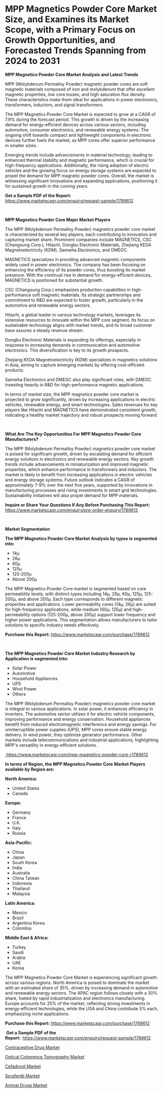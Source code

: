 <p><h1>MPP Magnetics Powder Core Market Size, and Examines its Market Scope, with a Primary Focus on Growth Opportunities, and Forecasted Trends Spanning from 2024 to 2031</h1></p><p><strong>MPP Magnetics Powder Core Market Analysis and Latest Trends</strong></p>
<p><p>MPP (Molybdenum Permalloy Powder) magnetic powder cores are soft magnetic materials composed of iron and molybdenum that offer excellent magnetic properties, low core losses, and high saturation flux density. These characteristics make them ideal for applications in power electronics, transformers, inductors, and signal transformers.</p><p>The MPP Magnetics Powder Core Market is expected to grow at a CAGR of 7.9% during the forecast period. This growth is driven by the increasing demand for energy-efficient devices across various sectors, including automotive, consumer electronics, and renewable energy systems. The ongoing shift towards compact and lightweight components in electronic devices further fuels the market, as MPP cores offer superior performance in smaller sizes.</p><p>Emerging trends include advancements in material technology, leading to enhanced thermal stability and magnetic performance, which is crucial for high-frequency applications. Additionally, the rising adoption of electric vehicles and the growing focus on energy storage systems are expected to propel the demand for MPP magnetic powder cores. Overall, the market is witnessing significant innovations and expanding applications, positioning it for sustained growth in the coming years.</p></p>
<p><strong>Get a Sample PDF of the Report:&nbsp;</strong> <a href="https://www.marketscagr.com/enquiry/request-sample/1789612?utm_campaign=1902&utm_medium=2&utm_source=Github&utm_content=ia&utm_term=20122024&utm_id=mpp-magnetics-powder-core">https://www.marketscagr.com/enquiry/request-sample/1789612</a></p>
<p>&nbsp;</p>
<p><strong>MPP Magnetics Powder Core Major Market Players</strong></p>
<p><p>The MPP (Molybdenum Permalloy Powder) magnetics powder core market is characterized by several key players, each contributing to innovation and capturing market share. Prominent companies include MAGNETICS, CSC (Changsung Corp.), Hitachi, Dongbu Electronic Materials, Zhejiang KEDA Magnetoelectricity (KDM), Samwha Electronics, and DMEGC.</p><p>MAGNETICS specializes in providing advanced magnetic components widely used in power electronics. The company has been focusing on enhancing the efficiency of its powder cores, thus boosting its market presence. With the continual rise in demand for energy-efficient devices, MAGNETICS is positioned for substantial growth.</p><p>CSC (Changsung Corp.) emphasizes production capabilities in high-performance soft magnetic materials. Its strategic partnerships and commitment to R&D are expected to foster growth, particularly in the automotive and renewable energy sectors.</p><p>Hitachi, a global leader in various technology markets, leverages its extensive resources to innovate within the MPP core segment. Its focus on sustainable technology aligns with market trends, and its broad customer base assures a steady revenue stream.</p><p>Dongbu Electronic Materials is expanding its offerings, especially in response to increasing demands in communication and automotive electronics. This diversification is key to its growth prospects.</p><p>Zhejiang KEDA Magnetoelectricity (KDM) specializes in magnetics solutions in Asia, aiming to capture emerging markets by offering cost-efficient products.</p><p>Samwha Electronics and DMEGC also play significant roles, with DMEGC investing heavily in R&D for high-performance magnetic applications. </p><p>In terms of market size, the MPP magnetics powder core market is projected to grow significantly, driven by increasing applications in electric vehicles, renewable energy, and smart technologies. Sales revenues for key players like Hitachi and MAGNETICS have demonstrated consistent growth, indicating a healthy market trajectory and robust prospects moving forward.</p></p>
<p>&nbsp;</p>
<p><strong>What Are The Key Opportunities For MPP Magnetics Powder Core Manufacturers?</strong></p>
<p><p>The MPP (Molybdenum Permalloy Powder) magnetics powder core market is poised for significant growth, driven by escalating demand for efficient energy solutions in electronics and renewable energy sectors. Key growth trends include advancements in miniaturization and improved magnetic properties, which enhance performance in transformers and inductors. The market is likely to benefit from increasing applications in electric vehicles and energy storage systems. Future outlook indicates a CAGR of approximately 7-9% over the next five years, supported by innovations in manufacturing processes and rising investments in smart grid technologies. Sustainability initiatives will also propel demand for MPP materials.</p></p>
<p><strong>Inquire or Share Your Questions If Any Before Purchasing This Report:</strong> <a href="https://www.marketscagr.com/enquiry/pre-order-enquiry/1789612?utm_campaign=1902&utm_medium=2&utm_source=Github&utm_content=ia&utm_term=20122024&utm_id=mpp-magnetics-powder-core">https://www.marketscagr.com/enquiry/pre-order-enquiry/1789612</a></p>
<p>&nbsp;</p>
<p><strong>Market Segmentation</strong></p>
<p><strong>The MPP Magnetics Powder Core Market Analysis by types is segmented into:</strong></p>
<p><ul><li>14µ</li><li>26µ</li><li>60µ</li><li>125µ</li><li>125-200µ</li><li>Above 200µ</li></ul></p>
<p><p>The MPP Magnetics Powder Core market is segmented based on core permeability levels, with distinct types including 14µ, 26µ, 60µ, 125µ, 125-200µ, and above 200µ. Each type corresponds to different magnetic properties and applications. Lower permeability cores (14µ, 26µ) are suited for high-frequency applications, while medium (60µ, 125µ) and high-permeability options (125-200µ, above 200µ) support lower frequency and higher power applications. This segmentation allows manufacturers to tailor solutions to specific industry needs effectively.</p></p>
<p><strong>Purchase this Report:&nbsp;</strong><a href="https://www.marketscagr.com/purchase/1789612?utm_campaign=1902&utm_medium=2&utm_source=Github&utm_content=ia&utm_term=20122024&utm_id=mpp-magnetics-powder-core">https://www.marketscagr.com/purchase/1789612</a></p>
<p>&nbsp;</p>
<p><strong>The MPP Magnetics Powder Core Market Industry Research by Application is segmented into:</strong></p>
<p><ul><li>Solar Power</li><li>Automotive</li><li>Household Appliances</li><li>UPS</li><li>Wind Power</li><li>Others</li></ul></p>
<p><p>The MPP (Molybdenum Permalloy Powder) magnetics powder core market is integral to various applications. In solar power, it enhances efficiency in inverters. The automotive sector utilizes it for electric vehicle components, improving performance and energy conservation. Household appliances benefit from reduced electromagnetic interference and energy savings. For uninterruptible power supplies (UPS), MPP cores ensure stable energy delivery. In wind power, they optimize generator performance. Other markets include telecommunications and industrial applications, highlighting MPP's versatility in energy-efficient solutions.</p></p>
<p><a href="https://www.marketscagr.com/mpp-magnetics-powder-core-r1789612?utm_campaign=1902&utm_medium=2&utm_source=Github&utm_content=ia&utm_term=20122024&utm_id=mpp-magnetics-powder-core">&nbsp;https://www.marketscagr.com/mpp-magnetics-powder-core-r1789612</a></p>
<p><strong>In terms of Region, the MPP Magnetics Powder Core Market Players available by Region are:</strong></p>
<p>
    <p> <strong> North America: </strong>
        <ul>
            <li>United States</li>
            <li>Canada</li>
        </ul>
        </p> 
    <p> <strong> Europe: </strong>
        <ul>
            <li>Germany</li>
            <li>France</li>
            <li>U.K.</li>
            <li>Italy</li>
            <li>Russia</li>
        </ul>
        </p> 
    <p> <strong> Asia-Pacific: </strong>
        <ul>
            <li>China</li>
            <li>Japan</li>
            <li>South Korea</li>
            <li>India</li>
            <li>Australia</li>
            <li>China Taiwan</li>
            <li>Indonesia</li>
            <li>Thailand</li>
            <li>Malaysia</li>
        </ul>
        </p> 
    <p> <strong> Latin America: </strong>
        <ul>
            <li>Mexico</li>
            <li>Brazil</li>
            <li>Argentina Korea</li>
            <li>Colombia</li>
        </ul>
        </p> 
    <p> <strong> Middle East & Africa: </strong>
        <ul>
            <li>Turkey</li>
            <li>Saudi</li>
            <li>Arabia</li>
            <li>UAE</li>
            <li>Korea</li>
        </ul>
    </p>
    </p>
<p><p>The MPP Magnetics Powder Core Market is experiencing significant growth across various regions. North America is poised to dominate the market with an estimated share of 35%, driven by increasing demand in automotive and renewable energy sectors. The APAC region follows closely with a 30% share, fueled by rapid industrialization and electronics manufacturing. Europe accounts for 25% of the market, reflecting strong investments in energy-efficient technologies, while the USA and China contribute 5% each, emphasizing niche applications.</p></p>
<p><strong>Purchase this Report: </strong><a href="https://www.marketscagr.com/purchase/1789612?utm_campaign=1902&utm_medium=2&utm_source=Github&utm_content=ia&utm_term=20122024&utm_id=mpp-magnetics-powder-core">https://www.marketscagr.com/purchase/1789612</a></p>
<p>&nbsp;<strong>Get a Sample PDF of the Report:&nbsp;&nbsp;</strong><a href="https://www.marketscagr.com/enquiry/request-sample/1789612?utm_campaign=1902&utm_medium=2&utm_source=Github&utm_content=ia&utm_term=20122024&utm_id=mpp-magnetics-powder-core">https://www.marketscagr.com/enquiry/request-sample/1789612</a></p>
<p><strong></strong></p>
<p><p><a href="https://www.linkedin.com/pulse/outlook-contraceptive-drug-market-2024-2031-competitive-insights-jljrc?utm_campaign=1902&utm_medium=2&utm_source=Github&utm_content=ia&utm_term=20122024&utm_id=mpp-magnetics-powder-core">Contraceptive Drug Market</a></p><p><a href="https://www.linkedin.com/pulse/global-optical-coherence-tomography-market-size-2024-2031-6vucf?utm_campaign=1902&utm_medium=2&utm_source=Github&utm_content=ia&utm_term=20122024&utm_id=mpp-magnetics-powder-core">Optical Coherence Tomography Market</a></p><p><a href="https://www.linkedin.com/pulse/cefadroxil-market-expansion-comprehensive-analysis-99-cagr-growth-n7sxc?utm_campaign=1902&utm_medium=2&utm_source=Github&utm_content=ia&utm_term=20122024&utm_id=mpp-magnetics-powder-core">Cefadroxil Market</a></p><p><a href="https://www.linkedin.com/pulse/sorafenib-market-outlook-2024-2031-company-profiles-geographic-vydic?utm_campaign=1902&utm_medium=2&utm_source=Github&utm_content=ia&utm_term=20122024&utm_id=mpp-magnetics-powder-core">Sorafenib Market</a></p><p><a href="https://www.linkedin.com/pulse/key-trends-driving-animal-drugs-market-growth-11-cagr-from-nfwmc?utm_campaign=1902&utm_medium=2&utm_source=Github&utm_content=ia&utm_term=20122024&utm_id=mpp-magnetics-powder-core">Animal Drugs Market</a></p></p>